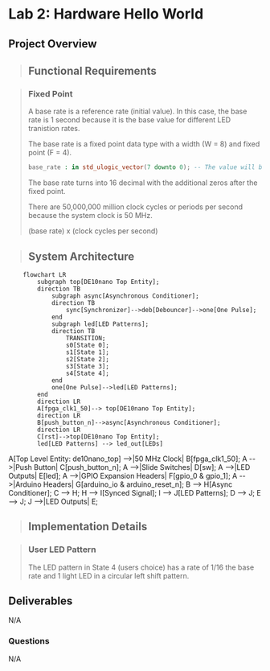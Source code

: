 # Lab 2: Hardware Hello World

## Project Overview

> ## Functional Requirements

> ### Fixed Point
>
> A base rate is a reference rate (initial value). In this case, the base rate is 1 second because it is the base value for different LED tranistion rates.
>
> The base rate is a fixed point data type with a width (W = 8) and fixed point (F = 4). 
>
> ```vhdl
> base_rate : in std_ulogic_vector(7 downto 0); -- The value will be 00010000
> ```
>
> The base rate turns into 16 decimal with the additional zeros after the fixed point.
>
> There are 50,000,000 million clock cycles or periods per second because the system clock is 50 MHz.
>
> (base rate) x (clock cycles per second)
>

> ## System Architecture

```mermaid
    flowchart LR
        subgraph top[DE10nano Top Entity];
        direction TB
            subgraph async[Asynchronous Conditioner];
            direction TB
                sync[Synchronizer]-->deb[Debouncer]-->one[One Pulse];
            end
            subgraph led[LED Patterns];
            direction TB
                TRANSITION;
                s0[State 0];
                s1[State 1];
                s2[State 2];
                s3[State 3];
                s4[State 4];
            end
            one[One Pulse]-->led[LED Patterns];
        end
        direction LR
        A[fpga_clk1_50]--> top[DE10nano Top Entity];
        direction LR
        B[push_button_n]-->async[Asynchronous Conditioner];
        direction LR
        C[rst]-->top[DE10nano Top Entity];
        led[LED Patterns] --> led_out[LEDs]
```

A[Top Level Entity: de10nano_top] -->|50 MHz Clock| B[fpga_clk1_50];
    A -->|Push Button| C[push_button_n];
    A -->|Slide Switches| D[sw];
    A -->|LED Outputs| E[led];
    A -->|GPIO Expansion Headers| F[gpio_0 & gpio_1];
    A -->|Arduino Headers| G[arduino_io & arduino_reset_n];
    B --> H[Async Conditioner];
    C --> H;
    H --> I[Synced Signal];
    I --> J[LED Patterns];
    D --> J;
    E --> J;
    J -->|LED Outputs| E;
>
> ## Implementation Details

> ### User LED Pattern
> 
> The LED pattern in State 4 (users choice) has a rate of 1/16 the base rate and 1 light LED in a circular left shift pattern.
>
> 
## Deliverables

N/A

### Questions 

N/A